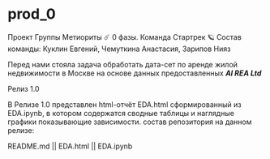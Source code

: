 # prod_0
Проект Группы Метиориты ☄️ 0 фазы. Команда Стартрек 🪐
Состав команды: Куклин Евгений, Чемуткина Анастасия, Зарипов Нияз

Перед нами стояла задача обработать дата-сет по аренде жилой недвижимости в Москве на основе данных предоставленных ***AI REA Ltd***

Релиз 1.0

 В Релизе 1.0 представлен html-отчёт EDA.html сформированный из EDA.ipynb, в котором содержатся сводные таблицы и наглядные графики показывающие зависимости. 
состав репозитория на данном релизе:

README.md ||
EDA.html  ||
EDA.ipynb 
